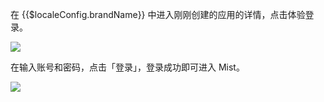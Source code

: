 <IntegrationDetailCard title="体验登录">

在 {{$localeConfig.brandName}} 中进入刚刚创建的应用的详情，点击体验登录。

![](~@imagesZhCn/integration/mist/3-1.png)

在输入账号和密码，点击「登录」，登录成功即可进入 Mist。

![](~@imagesZhCn/integration/mist/3-2.png)

</IntegrationDetailCard>
